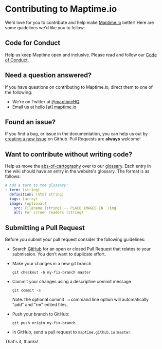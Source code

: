Contributing to Maptime.io
==========================

We'd love for you to contribute and help make [Maptime.io](http://maptime.io) better! Here are some guidelines we'd like you to follow:

Code for Conduct
----------------

Help us keep Maptime open and inclusive. Please read and follow our [Code of Conduct](https://github.com/maptime/code-of-conduct/blob/master/code-of-conduct.md).

Need a question answered?
-------------------------

If you have questions on contributing to Maptime.io, direct them to one of the following:

- We're on Twitter at [@maptimeHQ](http://twitter.com/maptimehq)
- Email us at [hello [at] maptime.io](mailto:hello@maptime.io)

Found an issue?
---------------

If you find a bug, or issue in the documentation, you can help us out by [creating a new issue](https://github.com/maptime/maptime.github.io/issues/new) on Github. Pull Requests are __always__ welcome!

Want to contribute without writing code?
----------------------------------------
Help us move the [abs-of-cartography](https://github.com/maptime/abcs-of-cartography/wiki) over to our [glossary](https://github.com/maptime/maptime.github.io/blob/master/_data/glossary.yml).  Each entry in the wiki should have an entry in the website's glossary.  The format is as follows:

```yml
# Add a term to the glossary:
- term: (string)
  definition: (html string)
  tags: (array)
  image: (optional)
    src: Filename (string) -- PLACE IMAGES IN `/img`
    alt: For screen readers (string)
```

Submitting a Pull Request
-------------------------

Before you submit your pull request consider the following guidelines:

- Search [GitHub](https://github.com/maptime/maptime.github.io/pulls) for an open or closed Pull Request
  that relates to your submission. You don't want to duplicate effort.
- Make your changes in a new git branch

     ```
     git checkout -b my-fix-branch master
     ```

- Commit your changes using a descriptive commit message

     ```shell
     git commit -a
     ```
  Note: the optional commit `-a` command line option will automatically "add" and "rm" edited files.


- Push your branch to GitHub:

    ```shell
    git push origin my-fix-branch
    ```

- In GitHub, send a pull request to `maptime.github.io:master`.

That's it, thanks!
 
